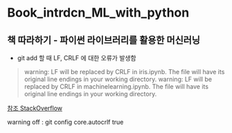 # Book_intrdcn_ML_with_python
책 따라하기 - 파이썬 라이브러리를 활용한 머신러닝
---
- git add 할 때 LF, CRLF 에 대한 오류가 발생함
>warning: LF will be replaced by CRLF in iris.ipynb.
>The file will have its original line endings in your working directory.
>warning: LF will be replaced by CRLF in machinelearning.ipynb.
>The file will have its original line endings in your working directory.

[참조 StackOverflow](https://stackoverflow.com/questions/5834014/lf-will-be-replaced-by-crlf-in-git-what-is-that-and-is-it-important)

warning off :  git config core.autocrlf true